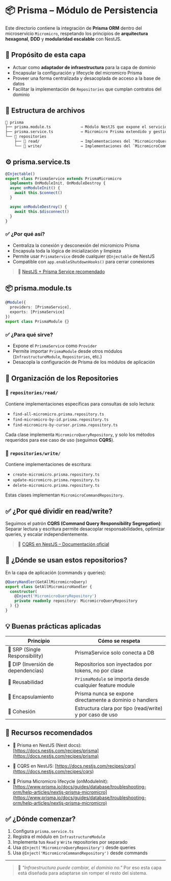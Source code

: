 # 📦 Prisma – Módulo de Persistencia

Este directorio contiene la integración de **Prisma ORM** dentro del microservicio `Micromicro`, respetando los principios de **arquitectura hexagonal**, **DDD** y **modularidad escalable** con NestJS.

## 🎯 Propósito de esta capa

- Actuar como **adaptador de infraestructura** para la capa de dominio
- Encapsular la configuración y lifecycle del micromicro Prisma
- Proveer una forma centralizada y desacoplada de acceso a la base de datos
- Facilitar la implementación de `Repositories` que cumplan contratos del dominio

## 🧱 Estructura de archivos

```txt
📁 prisma
├── prisma.module.ts             → Módulo NestJS que expone el servicio Prisma
├── prisma.service.ts            → Micromicro Prisma extendido y gestionado por NestJS
└── 📁 repositories
    ├── 📁 read/                  → Implementaciones del `MicromicroQueryRepository`
    └── 📁 write/                 → Implementaciones del `MicromicroCommandRepository`
```

## ⚙️ prisma.service.ts

```ts
@Injectable()
export class PrismaService extends PrismaMicromicro
  implements OnModuleInit, OnModuleDestroy {
  async onModuleInit() {
    await this.$connect()
  }

  async onModuleDestroy() {
    await this.$disconnect()
  }
}
```

### ✅ ¿Por qué así?

* Centraliza la conexión y desconexión del micromicro Prisma
* Encapsula toda la lógica de inicialización y limpieza
* Permite usar `PrismaService` desde cualquier `@Injectable` de NestJS
* Compatible con `app.enableShutdownHooks()` para cerrar conexiones

> 🔗 [NestJS + Prisma Service recomendado](https://docs.nestjs.com/recipes/prisma#prisma-service)

## 📦 prisma.module.ts

```ts
@Module({
  providers: [PrismaService],
  exports: [PrismaService]
})
export class PrismaModule {}
```

### ✅ ¿Para qué sirve?

* Expone el `PrismaService` como `Provider`
* Permite importar `PrismaModule` desde otros módulos (`InfrastructureModule`, `Repositories`, etc.)
* Desacopla la configuración de Prisma de los módulos de aplicación

## 🧠 Organización de los Repositories

### 📁 `repositories/read/`

Contiene implementaciones específicas para consultas de solo lectura:

* `find-all-micromicro.prisma.repository.ts`
* `find-micromicro-by-id.prisma.repository.ts`
* `find-micromicro-by-cursor.prisma.repository.ts`

Cada clase implementa `MicromicroQueryRepository`, y solo los métodos requeridos para ese caso de uso (seguimos **CQRS**).

### 📁 `repositories/write/`

Contiene implementaciones de escritura:

* `create-micromicro.prisma.repository.ts`
* `update-micromicro.prisma.repository.ts`
* `delete-micromicro.prisma.repository.ts`

Estas clases implementan `MicromicroCommandRepository`.

## ✅ ¿Por qué dividir en read/write?

Seguimos el patrón **CQRS (Command Query Responsibility Segregation)**:
Separar lectura y escritura permite desacoplar responsabilidades, optimizar queries, y escalar independientemente.

> 🔗 [CQRS en NestJS – Documentación oficial](https://docs.nestjs.com/recipes/cqrs)

## 🧪 ¿Dónde se usan estos repositorios?

En la capa de aplicación (commands y queries):

```ts
@QueryHandler(GetAllMicromicroQuery)
export class GetAllMicromicroHandler {
  constructor(
    @Inject('MicromicroQueryRepository')
    private readonly repository: MicromicroQueryRepository
  ) {}
}
```

## 💡 Buenas prácticas aplicadas

| Principio                         | Cómo se respeta                                          |
| --------------------------------- | -------------------------------------------------------- |
| 🧱 SRP (Single Responsibility)     | PrismaService solo conecta a DB                          |
| 🧩 DIP (Inversión de dependencias) | Repositorios son inyectados por tokens, no por clase     |
| 🔁 Reusabilidad                    | `PrismaModule` se importa desde cualquier feature module |
| 🔐 Encapsulamiento                 | Prisma nunca se expone directamente a dominio o handlers |
| 🧼 Cohesión                        | Estructura clara por tipo (read/write) y por caso de uso |

## 📎 Recursos recomendados

* 📘 Prisma en NestJS (Nest docs):
  [https://docs.nestjs.com/recipes/prisma](https://docs.nestjs.com/recipes/prisma)

* 📘 CQRS en NestJS:
  [https://docs.nestjs.com/recipes/cqrs](https://docs.nestjs.com/recipes/cqrs)

* 📘 Prisma Micromicro lifecycle (onModuleInit):
  [https://www.prisma.io/docs/guides/database/troubleshooting-orm/help-articles/nextjs-prisma-micromicro](https://www.prisma.io/docs/guides/database/troubleshooting-orm/help-articles/nextjs-prisma-micromicro)

## ✅ ¿Dónde comenzar?

1. Configura `prisma.service.ts`
2. Registra el módulo en `InfrastructureModule`
3. Implementa tus `Read` y `Write` repositories por separado
4. Usa `@Inject('MicromicroQueryRepository')` desde queries
5. Usa `@Inject('MicromicroCommandRepository')` desde commands

---

> 🔐 *"Infraestructura puede cambiar, el dominio no."*
> Por eso esta capa está diseñada para adaptarse sin romper el resto del sistema.